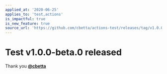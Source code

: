 ```yaml
---
applied_at: '2020-06-25'
applies_to: 'test,actions'
is_impactful: true
is_new_feature: true
source_url: 'https://github.com/cbetta/actions-test/releases/tag/v1.0.0-beta.0'
---
```


# Test v1.0.0-beta.0 released

Thank you [**@cbetta**][1] 

[1]: https://github.com/cbetta
